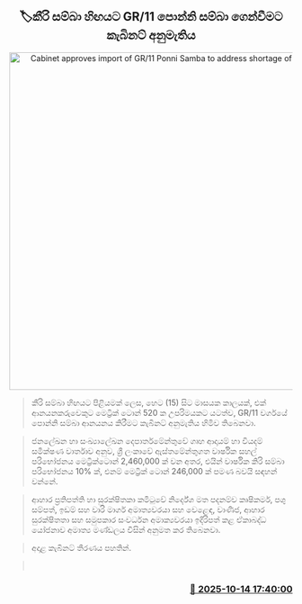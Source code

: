 <p align='center'><b><h2 align='center' title='Cabinet approves import of GR/11 Ponni Samba to address shortage of Kiri Samba'>🏷කීරි සම්බා හිඟයට GR/11 පොන්නි සම්බා ගෙන්වීමට කැබිනට් අනුමැතිය</h2></b></p>
<p align='center'><img src='https://helakuru.sgp1.cdn.digitaloceanspaces.com/esana/images/lib/ricenew[1].jpg' width='600' alt='Cabinet approves import of GR/11 Ponni Samba to address shortage of Kiri Samba'></p>

> කීරි සම්බා හිඟයට පිළියමක් ලෙස, හෙට (15) සිට මාසයක කාලයක්, එක් ආනයනකරුවෙකුට මෙට්‍රික් ටොන් 520 ක උපරිමයකට යටත්ව, GR/11 වර්ගයේ පොන්නි සම්බා ආනයනය කිරීමට කැබිනට් අනුමැතිය හිමිව තිබෙනවා.

> ජනලේඛන හා සංඛ්‍යාලේඛන දෙපාර්තමේන්තුවේ ගෘහ ආදායම් හා වියදම් සමීක්ෂණ වාර්තාව අනුව, ශ්‍රී ලංකාවේ ඇස්තමේන්තුගත වාර්ෂික සහල් පරිභෝජනය මෙට්‍රික්ටොන් 2,460,000 ක් වන අතර, එයින් වාර්ෂික කිරි සම්බා පරිභෝජනය 10% ක්, එනම් මෙට්‍රික් ටොන් 246,000 ක් පමණ බවයි සඳහන් වන්නේ. 

> ආහාර ප්‍රතිපත්ති හා සුරක්ෂිතකා කමිටුවේ නිර්දේශ මත පදනම්ව කෘෂිකර්ම, පශු සම්පත්, ඉඩම් සහ වාරි මාර්ග අමාත්‍යවරයා සහ වෙළෙඳ, වාණිජ, ආහාර සුරක්ෂිතතා සහ සමුපකාර සංවර්ධන අමාක්‍යවරයා ඉදිරිපත් කළ ඒකාබද්ධ යෝජනාව අමාත්‍ය මණ්ඩලය විසින් අනුමත කර තිබෙනවා.

> අදාළ කැබිනට් තීරණය පහතින්. 

>  



<h3 align='right'><a href='https://www.helakuru.lk/esana/p/114493/'>📅 2025-10-14 17:40:00</a></h3>
